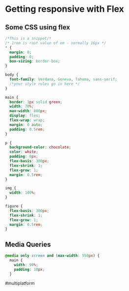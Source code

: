 # Getting responsive with Flex
## Some CSS using **flex**

```css
/*This is a snippet/*
/* 1rem is root value of em - normally 16px */
* {
  margin: 0;
  padding: 0;
  box-sizing: border-box;
}

body {
  font-family: Verdana, Geneva, Tahoma, sans-serif;
  /*your style rules go in here */
}
```

```css
main {
  border: 1px solid green;
  width: 70%;
  max-width: 800px;
  display: flex;
  flex-wrap: wrap;
  margin: 0 auto;
  padding: 0.5rem;
}

p {
  background-color: chocolate;
  color: white;
  padding: 8px;
  flex-basis: 300px;
  flex-shrink: 1;
  flex-grow: 1;
  margin: 0.5rem;
}

img {
  width: 100%;
}

figure {
  flex-basis: 300px;
  flex-shrink: 1;
  flex-grow: 1;
  margin: 0.5rem;
}
```

## Media Queries

```css
@media only screen and (max-width: 550px) {
  main {
    width: 90%;
    padding: 10px;
  }

```
#multiplatform